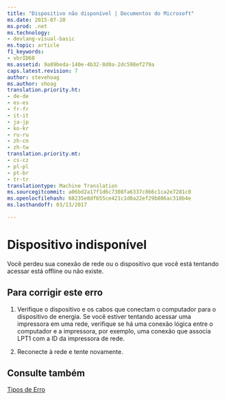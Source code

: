 ```yaml
---
title: "Dispositivo não disponível | Documentos do Microsoft"
ms.date: 2015-07-20
ms.prod: .net
ms.technology:
- devlang-visual-basic
ms.topic: article
f1_keywords:
- vbrID68
ms.assetid: 9a89beda-140e-4b32-8d0a-2dc598ef279a
caps.latest.revision: 7
author: stevehoag
ms.author: shoag
translation.priority.ht:
- de-de
- es-es
- fr-fr
- it-it
- ja-jp
- ko-kr
- ru-ru
- zh-cn
- zh-tw
translation.priority.mt:
- cs-cz
- pl-pl
- pt-br
- tr-tr
translationtype: Machine Translation
ms.sourcegitcommit: a06bd2a17f1d6c7308fa6337c866c1ca2e7281c0
ms.openlocfilehash: 68235e8df655ce421c1d8a22ef29b806ac318b4e
ms.lasthandoff: 03/13/2017

---
```

# <a name="device-unavailable"></a>Dispositivo indisponível
Você perdeu sua conexão de rede ou o dispositivo que você está tentando acessar está offline ou não existe.  
  
## <a name="to-correct-this-error"></a>Para corrigir este erro  
  
1.  Verifique o dispositivo e os cabos que conectam o computador para o dispositivo de energia. Se você estiver tentando acessar uma impressora em uma rede, verifique se há uma conexão lógica entre o computador e a impressora, por exemplo, uma conexão que associa LPT1 com a ID da impressora de rede.  
  
2.  Reconecte à rede e tente novamente.  
  
## <a name="see-also"></a>Consulte também  
 [Tipos de Erro](../../visual-basic/programming-guide/language-features/error-types.md)
